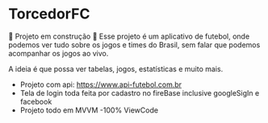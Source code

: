 # TorcedorFC

🚧 Projeto em construção 🚧
Esse projeto é um aplicativo de futebol, onde podemos ver tudo sobre os jogos e times do Brasil, sem falar que podemos acompanhar os jogos ao vivo.

A ideia é que possa ver tabelas, jogos, estatísticas e muito mais.

 - Projeto com api: https://www.api-futebol.com.br
 - Tela de login toda feita por cadastro no fireBase inclusive googleSigIn e facebook
 - Projeto todo em MVVM
 -100% ViewCode
